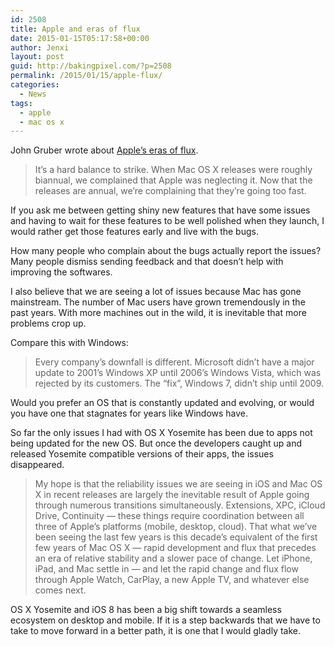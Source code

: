 ```yaml
---
id: 2508
title: Apple and eras of flux
date: 2015-01-15T05:17:58+00:00
author: Jenxi
layout: post
guid: http://bakingpixel.com/?p=2508
permalink: /2015/01/15/apple-flux/
categories:
  - News
tags:
  - apple
  - mac os x
---
```

John Gruber wrote about [Apple&#8217;s eras of flux](http://daringfireball.net/2015/01/apple_eras_of_flux).

> It’s a hard balance to strike. When Mac OS X releases were roughly biannual, we complained that Apple was neglecting it. Now that the releases are annual, we’re complaining that they’re going too fast. 

If you ask me between getting shiny new features that have some issues and having to wait for these features to be well polished when they launch, I would rather get those features early and live with the bugs.

How many people who complain about the bugs actually report the issues? Many people dismiss sending feedback and that doesn&#8217;t help with improving the softwares.

I also believe that we are seeing a lot of issues because Mac has gone mainstream. The number of Mac users have grown tremendously in the past years. With more machines out in the wild, it is inevitable that more problems crop up.

Compare this with Windows:

> Every company’s downfall is different. Microsoft didn’t have a major update to 2001’s Windows XP until 2006’s Windows Vista, which was rejected by its customers. The “fix”, Windows 7, didn’t ship until 2009. 

Would you prefer an OS that is constantly updated and evolving, or would you have one that stagnates for years like Windows have.

So far the only issues I had with OS X Yosemite has been due to apps not being updated for the new OS. But once the developers caught up and released Yosemite compatible versions of their apps, the issues disappeared.

> My hope is that the reliability issues we are seeing in iOS and Mac OS X in recent releases are largely the inevitable result of Apple going through numerous transitions simultaneously. Extensions, XPC, iCloud Drive, Continuity — these things require coordination between all three of Apple’s platforms (mobile, desktop, cloud). That what we’ve been seeing the last few years is this decade’s equivalent of the first few years of Mac OS X — rapid development and flux that precedes an era of relative stability and a slower pace of change. Let iPhone, iPad, and Mac settle in — and let the rapid change and flux flow through Apple Watch, CarPlay, a new Apple TV, and whatever else comes next. 

OS X Yosemite and iOS 8 has been a big shift towards a seamless ecosystem on desktop and mobile. If it is a step backwards that we have to take to move forward in a better path, it is one that I would gladly take.